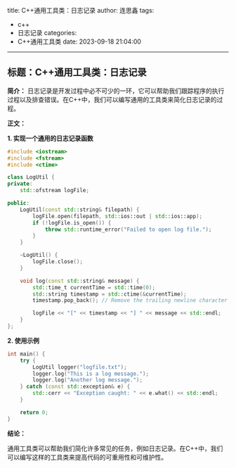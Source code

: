 title: C++通用工具类：日志记录
author: 连思鑫
tags:
  - c++
  - 日志记录
categories:
  - C++通用工具类
date: 2023-09-18 21:04:00
---
## **标题：C++通用工具类：日志记录**

**简介：**
日志记录是开发过程中必不可少的一环，它可以帮助我们跟踪程序的执行过程以及排查错误。在C++中，我们可以编写通用的工具类来简化日志记录的过程。

**正文：**

**1. 实现一个通用的日志记录函数**

```cpp
#include <iostream>
#include <fstream>
#include <ctime>

class LogUtil {
private:
    std::ofstream logFile;

public:
    LogUtil(const std::string& filepath) {
        logFile.open(filepath, std::ios::out | std::ios::app);
        if (!logFile.is_open()) {
            throw std::runtime_error("Failed to open log file.");
        }
    }

    ~LogUtil() {
        logFile.close();
    }

    void log(const std::string& message) {
        std::time_t currentTime = std::time(0);
        std::string timestamp = std::ctime(&currentTime);
        timestamp.pop_back(); // Remove the trailing newline character

        logFile << "[" << timestamp << "] " << message << std::endl;
    }
};
```

**2. 使用示例**

```cpp
int main() {
    try {
        LogUtil logger("logfile.txt");
        logger.log("This is a log message.");
        logger.log("Another log message.");
    } catch (const std::exception& e) {
        std::cerr << "Exception caught: " << e.what() << std::endl;
    }

    return 0;
}
```

**结论：**

通用工具类可以帮助我们简化许多常见的任务，例如日志记录。在C++中，我们可以编写这样的工具类来提高代码的可重用性和可维护性。

